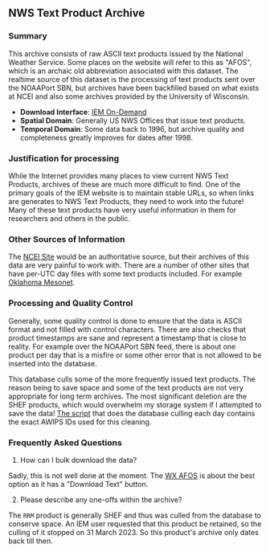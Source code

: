 ## <a name="afos"></a> NWS Text Product Archive

### Summary

This archive consists of raw ASCII text products issued by the National
Weather Service.  Some places on the website will refer to this as "AFOS", which
is an archaic old abbreviation associated with this dataset.  The realtime source
of this dataset is the processing of text products sent over the NOAAPort SBN, but
archives have been backfilled based on what exists at NCEI and also some archives
provided by the University of Wisconsin.

* __Download Interface__: [IEM On-Demand](https://mesonet.agron.iastate.edu/wx/afos/)
* __Spatial Domain__: Generally US NWS Offices that issue text products.
* __Temporal Domain__: Some data back to 1996, but archive quality and completeness
greatly improves for dates after 1998.

### Justification for processing

While the Internet provides many places to view current NWS Text Products, archives of these are much more difficult to find.  One of the primary goals of the IEM website is to maintain stable URLs, so when links are generates to NWS Text Products, they need to work into the future!  Many of these text products have very useful information in them for researchers and others in the public.

### Other Sources of Information

The [NCEI Site](https://www.ncei.noaa.gov) would be an authoritative source, but their archives of this data are very painful to work with.  There are a number of other sites that have per-UTC day files with some text products included.  For example [Oklahoma Mesonet](http://www.mesonet.org/data/public/noaa/text/archive/).

### Processing and Quality Control

Generally, some quality control is done to ensure that the data is ASCII format and not filled with control characters.  There are also checks that product timestamps are sane and represent a timestamp that is close to reality.  For example over the NOAAPort SBN feed, there is about one product per day that is a misfire or some other error that is not allowed to be inserted into the database.

This database culls some of the more frequently issued text products.  The reason being to save space and some of the text products are not very appropriate for long term archives.  The most significant deletion are the SHEF products, which would overwhelm my storage system if I attempted to save the data! [The script](https://github.com/akrherz/iem/blob/main/scripts/dbutil/clean_afos.py) that does the database culling each day contains the exact AWIPS IDs used for this cleaning.

### <a name="faq"></a> Frequently Asked Questions

1. How can I bulk download the data?

Sadly, this is not well done at the moment.  The [WX AFOS](https://mesonet.agron.iastate.edu/wx/afos/) is about the best option as it has a "Download Text" button.

2. Please describe any one-offs within the archive?

The `RRM` product is generally SHEF and thus was culled from the database to conserve space.
An IEM user requested that this product be retained, so the culling of it stopped on 31
March 2023.  So this product's archive only dates back till then.
